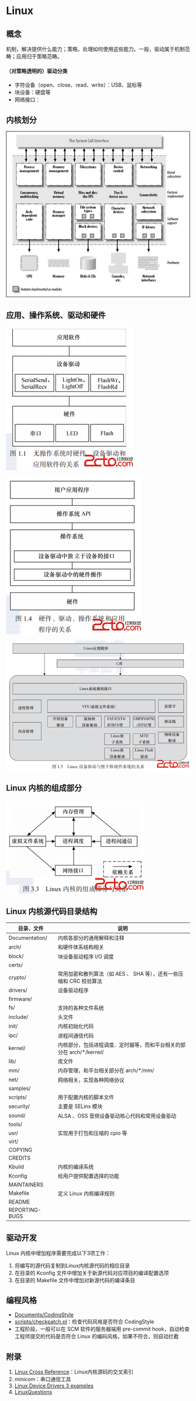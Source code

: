 # Linux 

## 概念

机制，解决提供什么能力；策略，处理如何使用这些能力。一般，驱动属于机制范畴；应用归于策略范畴。

#### （对策略透明的）驱动分类

- 字符设备（open、close、read、write）：USB、鼠标等
- 块设备：硬盘等
- 网络接口：

## 内核划分

![Linux 内核划分](../img/linux-kernel.png)

## 应用、操作系统、驱动和硬件

![无操作系统时硬件、设备驱动和应用软件的关系](../img/app-driver-hardware.png)



![有操作系统时硬件、驱动、操作系统和应用的关系](../img/app-os-driver-hardware.png)

![Linux 设备驱动与整个软硬件系统的关系](../img/linux-ware.png)

## Linux 内核的组成部分

![Linux 内核组成部分](../img/linux-kernel-core.png)

## Linux 内核源代码目录结构

| 目录、文件          | 说明                                       |
| -------------- | ---------------------------------------- |
| Documentation/ | 内核各部分的通用解释和注释                            |
| arch/          | 和硬件体系结构相关                                |
| block/         | 块设备驱动程序 I/O 调度                           |
| certs/         |                                          |
| crypto/        | 常用加密和散列算法（如 AES 、 SHA 等），还有一些压缩和 CRC 校验算法 |
| drivers/       | 设备驱动程序                                   |
| firmware/      |                                          |
| fs/            | 支持的各种文件系统                                |
| include/       | 头文件                                      |
| init/          | 内核初始化代码                                  |
| ipc/           | 进程间通信代码                                  |
| kernel/        | 内核部分，包括进程调度、定时器等，而和平台相关的部分在 arch/*/kernel/ |
| lib/           | 库文件                                      |
| mm/            | 内存管理，和平台相关部分在 arch/*/mm/                 |
| net/           | 网络相关，实现各种网络协议                            |
| samples/       |                                          |
| scripts/       | 用于配置内核的脚本文件                              |
| security/      | 主要是 SELinx 模块                            |
| sound/         | ALSA 、OSS 音频设备驱动核心代码和常用设备驱动              |
| tools/         |                                          |
| usr/           | 实现用于打包和压缩的 cpio 等                        |
| virt/          |                                          |
| COPYING        |                                          |
| CREDITS        |                                          |
| Kbuild         | 内核的编译系统                                  |
| Kconfig        | 给用户提供配置选择的功能                             |
| MAINTAINERS    |                                          |
| Makefile       | 定义 Linux 内核编译规则                          |
| README         |                                          |
| REPORTING-BUGS |                                          |

## 驱动开发

Linux 内核中增加程序需要完成以下3项工作：

1. 将编写的源代码复制到Linux内核源代码的相应目录
2. 在目录的 Kconfig 文件中增加关于新源代码对应项目的编译配置选项
3. 在目录的 Makefile 文件中增加对新源代码的编译条目

## 编程风格

- [Documents/CodingStyle](http://lxr.free-electrons.com/)
- [scripts/checkpatch.pl](scripts/checkpatch.pl)：检查代码风格是否符合 CodingStyle
- 工程阶段，一般可以在 SCM 软件的服务器端用 pre-commit hook，自动检查工程师提交的代码是否符合 Linux 的编码风格，如果不符合，则自动拦截

## 附录

1. [Linux Cross Reference](http://lxr.free-electrons.com/)：Linux内核源码的交叉索引
2. minicom：串口通信工具
3. [Linux Device Drivers 3 examples](https://github.com/martinezjavier/ldd3)
4. [LinuxQuestions](https://www.linuxquestions.org/)

